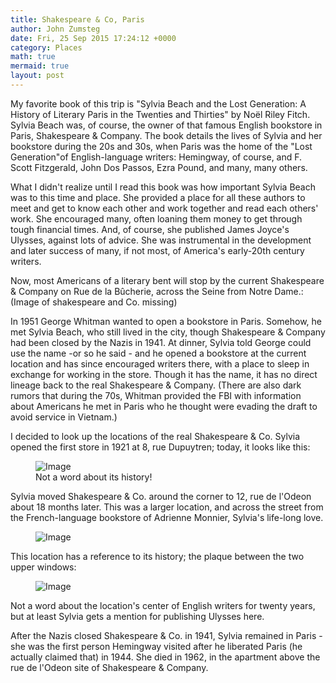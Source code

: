 ```yaml
---
title: Shakespeare & Co, Paris
author: John Zumsteg
date: Fri, 25 Sep 2015 17:24:12 +0000
category: Places
math: true
mermaid: true
layout: post
---
```

My favorite book of this trip is "<span id="productTitle" class="a-size-large">Sylvia Beach and the Lost Generation: A History of Literary Paris in the Twenties and Thirties" by Noël Riley Fitch. Sylvia Beach was, of course, the owner of that famous English bookstore in Paris, Shakespeare &amp; Company. The book details the lives of Sylvia and her bookstore during the 20s and 30s, when Paris was the home of the "Lost Generation"of English-language writers: Hemingway, of course, and F. Scott Fitzgerald, John Dos Passos, Ezra Pound, and many, many others.</span>

What I didn't realize until I read this book was how important Sylvia Beach was to this time and place. She provided a place for all these authors to meet and get to know each other and work together and read each others' work. She encouraged many, often loaning them money to get through tough financial times. And, of course, she published James Joyce's Ulysses, against lots of advice. She was instrumental in the development and later success of many, if not most, of America's early-20th century writers.

Now, most Americans of a literary bent will stop by the current Shakespeare &amp; Company on Rue de la Bûcherie, across the Seine from Notre Dame.:
(Image of shakespeare and Co. missing)

In 1951 George Whitman wanted to open a bookstore in Paris. Somehow, he met Sylvia Beach, who still lived in the city, though Shakespeare &amp; Company had been closed by the Nazis in 1941. At dinner, Sylvia told George could use the name -or so he said - and he opened a bookstore at the current location and has since encouraged writers there, with a place to sleep in exchange for working in the store. Though it has the name, it has no direct lineage back to the real Shakespeare &amp; Company. (There are also dark rumors that during the 70s, Whitman provided the FBI with information about Americans he met in Paris who he thought were evading the draft to avoid service in Vietnam.)

I decided to look up the locations of the real Shakespeare &amp; Co. Sylvia opened the first store in 1921 at 8, rue Dupuytren; today, it looks like this:
<figure class = "landscape">
	<img src="{{"/assets/images/2015/09/DSC09322.jpg" | prepend: site.baseurl  }}" alt="Image" />
	<figcaption>Not a word about its history!</figcaption>
</figure>

Sylvia moved Shakespeare &amp; Co. around the corner to 12, rue de l'Odeon about 18 months later. This was a larger location, and across the street from the French-language bookstore of Adrienne Monnier, Sylvia's life-long love.

<figure class = "landscape">
	<img src="{{"/assets/images/2015/09/DSC09326.jpg" | prepend: site.baseurl  }}" alt="Image" />
	<figcaption></figcaption>
</figure>



This location has a reference to its history; the plaque between the two upper windows:

<figure class = "landscape">
	<img src="{{"/assets/images/2015/09/DSC09254.jpg" | prepend: site.baseurl  }}" alt="Image" />
	<figcaption></figcaption>
</figure>



Not a word about the location's center of English writers for twenty years, but at least Sylvia gets a mention for publishing Ulysses here.

After the Nazis closed Shakespeare &amp; Co. in 1941, Sylvia remained in Paris - she was the first person Hemingway visited after he liberated Paris (he actually claimed that) in 1944. She died in 1962, in the apartment above the rue de l'Odeon site of Shakespeare &amp; Company.
